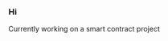 ### Hi

<!-- [![NioTheFirst's GitHub stats](https://github-readme-stats.vercel.app/api?username=NioTheFirst&count_private=true)](https://github.com/NioTheFirst/github-readme-stats) -->

Currently working on a smart contract project
<!--
**NioTheFirst/NioTheFirst** is a ✨ _special_ ✨ repository because its `README.md` (this file) appears on your GitHub profile.

Here are some ideas to get you started:

- 🔭 I’m currently working on ...
- 🌱 I’m currently learning ...
- 👯 I’m looking to collaborate on ...
- 🤔 I’m looking for help with ...
- 💬 Ask me about ...
- 📫 How to reach me: ...
- 😄 Pronouns: ...
- ⚡ Fun fact: ...
-->
